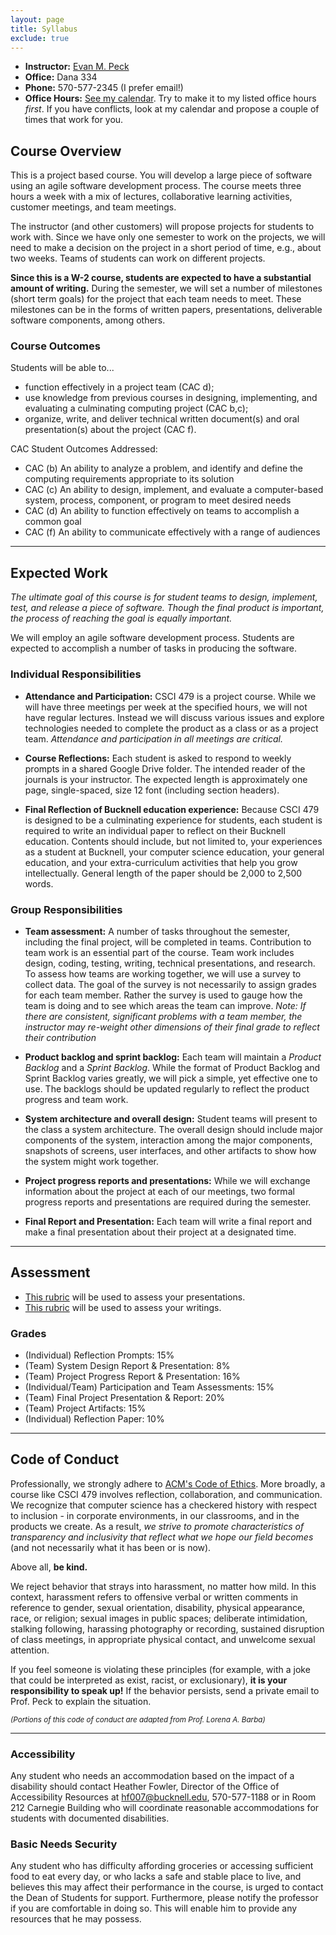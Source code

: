 ```yaml
---
layout: page
title: Syllabus
exclude: true
---
```


- **Instructor:** [Evan M. Peck](http://www.eg.bucknell.edu/~emp017)
- **Office:** Dana 334
- **Phone:** 570-577-2345 (I prefer email!)
- **Office Hours:** [See my calendar](http://www.eg.bucknell.edu/~emp017/calendar.html). Try to make it to my listed office hours _first_. If you have conflicts, look at my calendar and propose a couple of times that work for you.

## Course Overview
This is a project based course. You will develop a large piece of software using an agile software development process. The course meets three hours a week with a mix of lectures, collaborative learning activities, customer meetings, and team meetings.

The instructor (and other customers) will propose projects for students to work with. Since we have only one semester to work on the projects, we will need to make a decision on the project in a short period of time, e.g., about two weeks. Teams of students can work on different projects.

**Since this is a W-2 course, students are expected to have a substantial amount of writing.** During the semester, we will set a number of milestones (short term goals) for the project that each team needs to meet. These milestones can be in the forms of written papers, presentations, deliverable software components, among others.

### Course Outcomes
Students will be able to...

- function effectively in a project team (CAC d);
- use knowledge from previous courses in designing, implementing, and evaluating a culminating computing project (CAC b,c);
- organize, write, and deliver technical written document(s) and oral presentation(s) about the project (CAC f).

CAC Student Outcomes Addressed:

- CAC (b) An ability to analyze a problem, and identify and define the computing requirements appropriate to its solution
- CAC (c) An ability to design, implement, and evaluate a computer-based system, process, component, or program to meet desired needs
- CAC (d) An ability to function effectively on teams to accomplish a common goal
- CAC (f) An ability to communicate effectively with a range of audiences

--------------
## Expected Work

_The ultimate goal of this course is for student teams to design, implement, test, and release a piece of software. Though the final product is important, the process of reaching the goal is equally important._

We will employ an agile software development process. Students are expected to accomplish a number of tasks in producing the software.

### Individual Responsibilities
- **Attendance and Participation:** CSCI 479 is a project course. While we will have three meetings per week at the specified hours, we will not have regular lectures. Instead we will discuss various issues and explore technologies needed to complete the product as a class or as a project team. _Attendance and participation in all meetings are critical._

- **Course Reflections:** Each student is asked to respond to weekly prompts in a shared Google Drive folder. The intended reader of the journals is your instructor. The expected length is approximately one page, single-spaced, size 12 font (including section headers).

- **Final Reflection of Bucknell education experience:** Because CSCI 479 is designed to be a culminating experience for students, each student is required to write an individual paper to reflect on their Bucknell education. Contents should include, but not limited to, your experiences as a student at Bucknell, your computer science education, your general education, and your extra-curriculum activities that help you grow intellectually. General length of the paper should be 2,000 to 2,500 words.


### Group Responsibilities
- **Team assessment:** A number of tasks throughout the semester, including the final project, will be completed in teams. Contribution to team work is an essential part of the course. Team work includes design, coding, testing, writing, technical presentations, and research. To assess how teams are working together, we will use a survey to collect data. The goal of the survey is not necessarily to assign grades for each team member. Rather the survey is used to gauge how the team is doing and to see which areas the team can improve. _Note: If there are consistent, significant problems with a team member, the instructor may re-weight other dimensions of their final grade to reflect their contribution_

- **Product backlog and sprint backlog:** Each team will maintain a _Product Backlog_ and a _Sprint Backlog_. While the format of Product Backlog and Sprint Backlog varies greatly, we will pick a simple, yet effective one to use. The backlogs should be updated regularly to reflect the product progress and team work.

- **System architecture and overall design:** Student teams will present to the class a system architecture. The overall design should include major components of the system, interaction among the major components, snapshots of screens, user interfaces, and other artifacts to show how the system might work together.

- **Project progress reports and presentations:** While we will exchange information about the project at each of our meetings, two formal progress reports and presentations are required during the semester.

- **Final Report and Presentation:** Each team will write a final report and make a final presentation about their project at a designated time.

--------------
## Assessment
- [This rubric](../rubrics/presentation.pdf) will be used to assess your presentations.
- [This rubric](../rubrics/writing.pdf) will be used to assess your writings.

### Grades
- (Individual) Reflection Prompts: 15%
- (Team) System Design Report & Presentation: 8%
- (Team) Project Progress Report & Presentation: 16%
- (Individual/Team) Participation and Team Assessments: 15%
- (Team) Final Project Presentation & Report: 20%
- (Team) Project Artifacts: 15%
- (Individual) Reflection Paper: 10%

--------------

## Code of Conduct
Professionally, we strongly adhere to [ACM's Code of Ethics](https://www.acm.org/code-of-ethics). More broadly, a course like CSCI 479 involves reflection, collaboration, and communication. We recognize that computer science has a checkered history with respect to inclusion - in corporate environments, in our classrooms, and in the products we create. As a result, *we strive to promote characteristics of transparency and inclusivity that reflect what we hope our field becomes* (and not necessarily what it has been or is now).

Above all, **be kind.**

We reject behavior that strays into harassment, no matter how mild. In this context, harassment refers to offensive verbal or written comments in reference to gender, sexual orientation, disability, physical appearance, race, or religion; sexual images in public spaces; deliberate intimidation, stalking following, harassing photography or recording, sustained disruption of class meetings, in appropriate physical contact, and unwelcome sexual attention.

If you feel someone is violating these principles (for example, with a joke that could be interpreted as exist, racist, or exclusionary), **it is your responsibility to speak up!** If the behavior persists, send a private email to Prof. Peck to explain the situation.

<sub>_(Portions of this code of conduct are adapted from Prof. Lorena A. Barba)_ </sub>

--------------

### Accessibility
Any student who needs an accommodation based on the impact of a disability should contact Heather Fowler, Director of the Office of Accessibility Resources at hf007@bucknell.edu, 570-577-1188 or in Room 212 Carnegie Building who will coordinate reasonable accommodations for students with documented disabilities.

### Basic Needs Security
Any student who has difficulty affording groceries or accessing sufficient food to eat every day, or who lacks a safe and stable place to live, and believes this may affect their performance in the course, is urged to contact the Dean of Students for support. Furthermore, please notify the professor if you are comfortable in doing so. This will enable him to provide any resources that he may possess.
